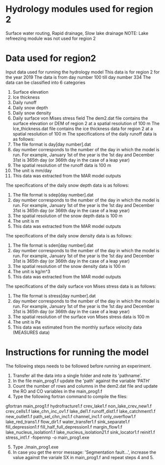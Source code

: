 # Hydrology modules used for region 2
Surface water routing, Rapid drainage, Slow lake drainage
NOTE: Lake refreezing module was not used for region 2
# Data used for region2
Input data used for running the hydrology model
This data is for region 2 for the year 2019
The data is from day number 100 till day number 334
The data can be classified into 6 categories
 1) Surface elevation
 2) Ice thickness
 3) Daily runoff
 4) Daily snow depth
 5) Daily snow density
 6) Daily surface von Mises stress field
The dem2.dat file contains the surface elevation or DEM of region 2 at a spatial resolution of 100 m
The Ice_thickness.dat file contains the ice thickness data for region 2 at a spatial resolution of 100 m
The specifications of the daily runoff data is as follows:
  1) The file format is day[day number].dat
  2) day number corresponds to the number of the day in which the model is run. For example, January 1st of the year is the 1st day and December 31st is 365th day (or 366th day in the case of a leap year)
  3) The spatial resolution of the runoff data is 100 m
  4) The unit is mm/day
  5) This data was extracted from the MAR model outputs
  
The specifications of the daily snow depth data is as follows:
  1) The file format is sdep[day number].dat
  2) day number corresponds to the number of the day in which the model is run. For example, January 1st of the year is the 1st day and December 31st is 365th day (or 366th day in the case of a leap year)
  3) The spatial resolution of the snow depth data is 100 m
  4) The unit is m
  5) This data was extracted from the MAR model outputs
  
The specifications of the daily snow density data is as follows:
  1) The file format is sden[day number].dat
  2) day number corresponds to the number of the day in which the model is run. For example, January 1st of the year is the 1st day and December 31st is 365th day (or 366th day in the case of a leap year)
  3) The spatial resolution of the snow density data is 100 m
  4) The unit is kg/m^3
  5) This data was extracted from the MAR model outputs

The specifications of the daily surface von Mises stress data is as follows:
  1) The file format is stress[day number].dat
  2) day number corresponds to the number of the day in which the model is run. For example, January 1st of the year is the 1st day and December 31st is 365th day (or 366th day in the case of a leap year)
  3) The spatial resolution of the surface von Mises stress data is 100 m
  4) The unit is Pa
  5) This data was estimated from the monthly surface velocity data (MEASURES data)

# Instructions for running the model

The following steps needs to be followed before running an experiment.

1. Transfer all the data into a single folder and note its 'pathname'.
2. In the file main_prog1.f update the 'path' against the variable 'PATH'
3. Count the number of rows and columns in the dem2.dat file and update the RO and CO variables in the main_prog1.f
4. Type the following fortran command to compile the files:

gfortran main_prog1.f hydrofracture1.f crev_lake1.f non_lake_crev_new1.f crev_cells1.f lake_chn_inc_ov1.f lake_del1.f runoff_dist1.f lake_catchment1.f new_outlet1.f path_sel_chn_inc1.f channel_inc1.f only_overflow1.f lake_red_trans1.f flow_dir1.f water_transfer1.f sink_separate1.f fill_depression1.f fill_half_full_depression1.f margin_flow1.f lake_nucleus_isolation1.f lake_nucleus_isolation21.f sink_locator1.f reinit1.f stress_int1.f -fopenmp -o main_prog1.exe

5. Type ./main_prog1.exe
6. In case you get the error message: 'Segmentation fault...', increase the value against the variale SX in main_prog1.f and repeat steps 4 and 5.

